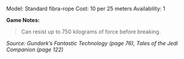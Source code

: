 Model: Standard fibra-rope
Cost: 10 per 25 meters
Availability: 1

**Game Notes:** 
> Can resist up to 750 kilograms of force before breaking.

*Source: Gundark’s Fantastic Technology (page 76), Tales of the Jedi Companion (page 122)*